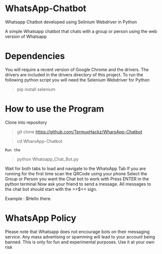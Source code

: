 # WhatsApp-Chatbot
Whatsapp Chatbot developed using Selinium Webdriver in Python

A simple Whatsapp chatbot that chats with a group or person using the web version of Whatsapp

# Dependencies

You will require a recent version of Google Chrome and the drivers. The drivers are included in the drivers directory of this project.
To run the following python script you will need the Selenium Webdriver for Python

> pip install selenium

# How to use the Program

Clone into repository

> git clone https://github.com/TermuxHackz/WharsApp-Chatbot

> cd WharsApp-Chatbot

```Run the```

> python Whatsapp_Chat_Bot.py

Wait for both tabs to load and navigate to the WhatsApp Tab
If you are running for the first time scan the QRCode using your phone
Select the Group or Person you want the Chat bot to work with
Press ENTER in the python terminal
Now ask your friend to send a message. All messages to the chat bot should start with the >>$<< sign.

Example : $Hello there.

# WhatsApp Policy
Please note that Whatsapp does not encourage bots on their messaging service. Any mass advertising or spamming will lead to your account being banned. This is only for fun and experimental purposes. Use it at your own risk
